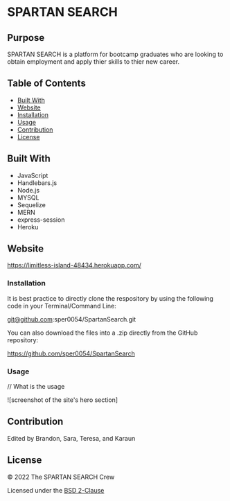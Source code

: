 # SPARTAN SEARCH

## Purpose

SPARTAN SEARCH is a platform for bootcamp graduates who are looking to obtain employment and apply thier skills to thier new career. 

## Table of Contents
- [Built With](#built-with)
- [Website](#website)
- [Installation](#installation)
- [Usage](#usage)
- [Contribution](#contribution)
- [License](#license)

## Built With

* JavaScript
* Handlebars.js
* Node.js
* MYSQL
* Sequelize
* MERN
* express-session
* Heroku

## Website

https://limitless-island-48434.herokuapp.com/

### Installation

It is best practice to directly clone the respository by using the following code in your Terminal/Command Line:

 git@github.com:sper0054/SpartanSearch.git

You can also download the files into a .zip directly from the GitHub repository: 

https://github.com/sper0054/SpartanSearch

### Usage

// What is the usage

![screenshot of the site's hero section]

## Contribution
Edited by Brandon, Sara, Teresa, and Karaun

## License

&copy; 2022 The SPARTAN SEARCH Crew

Licensed under the [BSD 2-Clause](LICENSE.txt)
